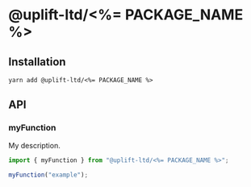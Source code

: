 # @uplift-ltd/<%= PACKAGE_NAME %>

## Installation

    yarn add @uplift-ltd/<%= PACKAGE_NAME %>

## API

### myFunction

My description.

```ts
import { myFunction } from "@uplift-ltd/<%= PACKAGE_NAME %>";

myFunction("example");
```

